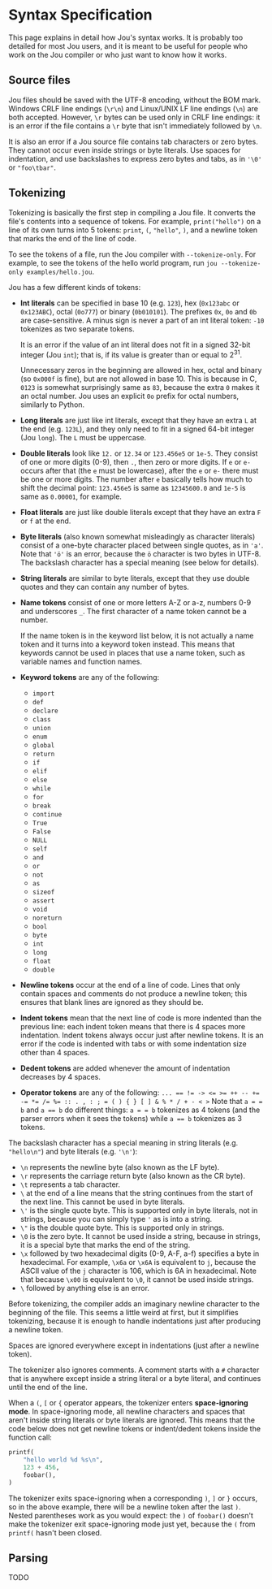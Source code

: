 # Syntax Specification

This page explains in detail how Jou's syntax works.
It is probably too detailed for most Jou users,
and it is meant to be useful for people who work on the Jou compiler
or who just want to know how it works.


## Source files

Jou files should be saved with the UTF-8 encoding, without the BOM mark.
Windows CRLF line endings (`\r\n`) and Linux/UNIX LF line endings (`\n`) are both accepted.
However, `\r` bytes can be used only in CRLF line endings:
it is an error if the file contains a `\r` byte that isn't immediately followed by `\n`.

It is also an error if a Jou source file contains tab characters or zero bytes.
They cannot occur even inside strings or byte literals.
Use spaces for indentation, and use backslashes to express zero bytes and tabs,
as in `'\0'` or `"foo\tbar"`.


## Tokenizing

Tokenizing is basically the first step in compiling a Jou file.
It converts the file's contents into a sequence of tokens.
For example, `print("hello")` on a line of its own turns into 5 tokens:
`print`, `(`, `"hello"`, `)`, and a newline token that marks the end of the line of code.

To see the tokens of a file, run the Jou compiler with `--tokenize-only`.
For example, to see the tokens of the hello world program,
run `jou --tokenize-only examples/hello.jou`.

Jou has a few different kinds of tokens:
- **Int literals** can be specified in base 10 (e.g. `123`), hex (`0x123abc` or `0x123ABC`), octal (`0o777`) or binary (`0b010101`).
    The prefixes `0x`, `0o` and `0b` are case-sensitive.
    A minus sign is never a part of an int literal token: `-10` tokenizes as two separate tokens.

    It is an error if the value of an int literal does not fit in a signed 32-bit integer (Jou `int`);
    that is, if its value is greater than or equal to 2<sup>31</sup>.

    Unnecessary zeros in the beginning are allowed in hex, octal and binary (so `0x000f` is fine), but are not allowed in base 10.
    This is because in C, `0123` is somewhat surprisingly same as `83`, because the extra `0` makes it an octal number.
    Jou uses an explicit `0o` prefix for octal numbers, similarly to Python.

- **Long literals** are just like int literals, except that they have an extra `L` at the end (e.g. `123L`),
    and they only need to fit in a signed 64-bit integer (Jou `long`).
    The `L` must be uppercase.
- **Double literals** look like `12.` or `12.34` or `123.456e5` or `1e-5`.
    They consist of one or more digits (0-9), then `.`, then zero or more digits.
    If `e` or `e-` occurs after that (the `e` must be lowercase),
    after the `e` or `e-` there must be one or more digits.
    The number after `e` basically tells how much to shift the decimal point:
    `123.456e5` is same as `12345600.0` and `1e-5` is same as `0.00001`, for example.
- **Float literals** are just like double literals except that they have an extra `F` or `f` at the end.
- **Byte literals** (also known somewhat misleadingly as character literals)
    consist of a one-byte character placed between single quotes, as in `'a'`.
    Note that `'ö'` is an error, because the `ö` character is two bytes in UTF-8.
    The backslash character has a special meaning (see below for details).
- **String literals** are similar to byte literals,
    except that they use double quotes and they can contain any number of bytes.
- **Name tokens** consist of one or more letters A-Z or a-z, numbers 0-9 and underscores `_`.
    The first character of a name token cannot be a number.

    If the name token is in the keyword list below, it is not actually a name token
    and it turns into a keyword token instead.
    This means that keywords cannot be used in places that use a name token,
    such as variable names and function names.

- **Keyword tokens** are any of the following:
    - `import`
    - `def`
    - `declare`
    - `class`
    - `union`
    - `enum`
    - `global`
    - `return`
    - `if`
    - `elif`
    - `else`
    - `while`
    - `for`
    - `break`
    - `continue`
    - `True`
    - `False`
    - `NULL`
    - `self`
    - `and`
    - `or`
    - `not`
    - `as`
    - `sizeof`
    - `assert`
    - `void`
    - `noreturn`
    - `bool`
    - `byte`
    - `int`
    - `long`
    - `float`
    - `double`
- **Newline tokens** occur at the end of a line of code.
    Lines that only contain spaces and comments do not produce a newline token;
    this ensures that blank lines are ignored as they should be.
- **Indent tokens** mean that the next line of code is more indented than the previous line:
    each indent token means that there is 4 spaces more indentation.
    Indent tokens always occur just after newline tokens.
    It is an error if the code is indented with tabs or with some indentation size other than 4 spaces.
- **Dedent tokens** are added whenever the amount of indentation decreases by 4 spaces.
- **Operator tokens** are any of the following: `... == != -> <= >= ++ -- += -= *= /= %= :: . , : ; = ( ) { } [ ] & % * / + - < >`
    Note that `a = = b` and `a == b` do different things:
    `a = = b` tokenizes as 4 tokens (and the parser errors when it sees the tokens)
    while `a == b` tokenizes as 3 tokens.

The backslash character has a special meaning in string literals (e.g. `"hello\n"`) and byte literals (e.g. `'\n'`):
- `\n` represents the newline byte (also known as the LF byte).
- `\r` represents the carriage return byte (also known as the CR byte).
- `\t` represents a tab character.
- `\` at the end of a line means that the string continues from the start of the next line.
    This cannot be used in byte literals.
- `\'` is the single quote byte.
    This is supported only in byte literals, not in strings,
    because you can simply type `'` as is into a string.
- `\"` is the double quote byte. This is supported only in strings.
- `\0` is the zero byte. It cannot be used inside a string, because in strings,
    it is a special byte that marks the end of the string.
- `\x` followed by two hexadecimal digits (0-9, A-F, a-f) specifies a byte in hexadecimal.
    For example, `\x6a` or `\x6A` is equivalent to `j`,
    because the ASCII value of the `j` character is 106,
    which is 6A in hexadecimal.
    Note that because `\x00` is equivalent to `\0`, it cannot be used inside strings.
- `\` followed by anything else is an error.

Before tokenizing, the compiler adds an imaginary newline character to the beginning of the file.
This seems a little weird at first, but it simplifies tokenizing,
because it is enough to handle indentations just after producing a newline token.

Spaces are ignored everywhere except in indentations (just after a newline token).

The tokenizer also ignores comments.
A comment starts with a `#` character that is anywhere except inside a string literal or a byte literal,
and continues until the end of the line.

When a `(`, `[` or `{` operator appears, the tokenizer enters **space-ignoring mode**.
In space-ignoring mode, all newline characters and spaces
that aren't inside string literals or byte literals are ignored.
This means that the code below does not get newline tokens or indent/dedent tokens
inside the function call:

```python
printf(
    "hello world %d %s\n",
    123 + 456,
    foobar(),
)
```

The tokenizer exits space-ignoring when a corresponding `)`, `]` or `}` occurs,
so in the above example, there will be a newline token after the last `)`.
Nested parentheses work as you would expect:
the `)` of `foobar()` doesn't make the tokenizer exit space-ignoring mode just yet,
because the `(` from `printf(` hasn't been closed.


## Parsing

TODO
